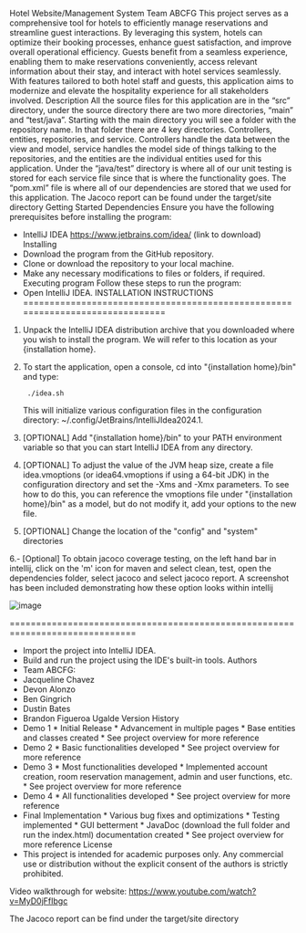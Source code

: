 Hotel Website/Management System
Team ABCFG
This project serves as a comprehensive tool for hotels to efficiently manage reservations and streamline guest interactions. By leveraging this system, hotels can optimize their booking processes, enhance guest satisfaction, and improve overall operational efficiency. Guests benefit from a seamless experience, enabling them to make reservations conveniently, access relevant information about their stay, and interact with hotel services seamlessly. With features tailored to both hotel staff and guests, this application aims to modernize and elevate the hospitality experience for all stakeholders involved.
Description
All the source files for this application are in the “src” directory, under the source directory there are two more directories, “main” and “test/java”. Starting with the main directory you will see a folder with the repository name. In that folder there are 4 key directories. 
Controllers, entities, repositories, and service. Controllers handle the data between the view and model, service handles the model side of things talking to the repositories, and the entities are the individual entities used for this application. Under the “java/test” directory is where all of our unit testing is stored for each service file since that is where the functionality goes. The “pom.xml” file is where all of our dependencies are stored that we used for this application. The Jacoco report can be found under the target/site directory
Getting Started
Dependencies
Ensure you have the following prerequisites before installing the program:
* IntelliJ IDEA https://www.jetbrains.com/idea/ (link to download)
Installing
* Download the program from the GitHub repository.
* Clone or download the repository to your local machine.
* Make any necessary modifications to files or folders, if required.
Executing program
Follow these steps to run the program:
* Open IntelliJ IDEA.
INSTALLATION INSTRUCTIONS
==============================================================================


1. Unpack the IntelliJ IDEA distribution archive that you downloaded where you wish to install the program. We will refer to this location as your {installation home}.


2. To start the application, open a console, cd into "{installation home}/bin" and type:


        ./idea.sh


   This will initialize various configuration files in the configuration directory:
   ~/.config/JetBrains/IntelliJIdea2024.1.


3. [OPTIONAL] Add "{installation home}/bin" to your PATH environment variable so that you can start IntelliJ IDEA from any directory.


4. [OPTIONAL] To adjust the value of the JVM heap size, create a file idea.vmoptions (or idea64.vmoptions if using a 64-bit JDK) in the configuration directory and set the -Xms and -Xmx parameters. To see how to do this, you can reference the vmoptions file under "{installation home}/bin" as a model, but do not modify it, add your options to the new file.


 5.  [OPTIONAL] Change the location of the "config" and "system" directories

 6.- [Optional] To obtain jacoco coverage testing, on the left hand bar in intellij, click on the 'm' icon for maven and select clean, test,  open the dependencies folder, select jacoco and select jacoco report. A screenshot has been included demonstrating how these option looks within intellij 

![image](https://github.com/jacqeinz/CS_472_Software_Engineering_Spring2024/assets/111589915/245e487b-175a-4149-a246-d6bfb4b37e3b)

 
==============================================================================
* Import the project into IntelliJ IDEA.
* Build and run the project using the IDE's built-in tools.
Authors
* Team ABCFG:
* Jacqueline Chavez
* Devon Alonzo 
* Ben Gingrich 
* Dustin Bates
* Brandon Figueroa Ugalde
Version History
* Demo 1
      * Initial Release
      * Advancement in multiple pages
      * Base entities and classes created
      * See project overview for more reference
* Demo 2
      * Basic functionalities developed
      * See project overview for more reference
* Demo 3
      * Most functionalities developed
      * Implemented account creation, room reservation management, admin and user functions, etc.
      * See project overview for more reference
* Demo 4
      * All functionalities developed
      * See project overview for more reference
* Final Implementation
      * Various bug fixes and optimizations
      * Testing implemented
      * GUI betterment
      * JavaDoc (download the full folder and run the index.html) documentation created
      * See project overview for more reference
License
* This project is intended for academic purposes only. Any commercial use or distribution without the explicit consent of the authors is strictly prohibited.

Video walkthrough for website: https://www.youtube.com/watch?v=MyD0jFfIbgc

The Jacoco report can be find under the target/site directory
